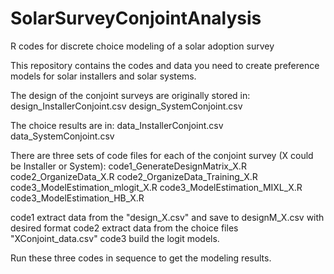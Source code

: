 # SolarSurveyConjointAnalysis
R codes for discrete choice modeling of a solar adoption survey

This repository contains the codes and data you need to create preference models for solar installers and solar systems.

The design of the conjoint surveys are originally stored in:
	design_InstallerConjoint.csv
	design_SystemConjoint.csv

The choice results are in:
	data_InstallerConjoint.csv
	data_SystemConjoint.csv

There are three sets of code files for each of the conjoint survey (X could be Installer or System): 
	code1_GenerateDesignMatrix_X.R
	code2_OrganizeData_X.R
	code2_OrganizeData_Training_X.R
	code3_ModelEstimation_mlogit_X.R
	code3_ModelEstimation_MIXL_X.R
	code3_ModelEstimation_HB_X.R

code1 extract data from the "design_X.csv" and save to designM_X.csv with desired format
code2 extract data from the choice files "XConjoint_data.csv"
code3 build the logit models.

Run these three codes in sequence to get the modeling results.
